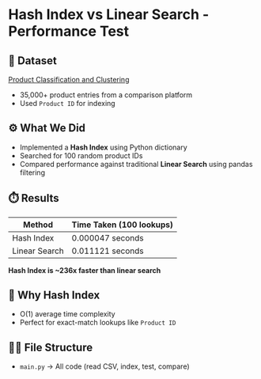 # Hash Index vs Linear Search - Performance Test

## 📁 Dataset
[Product Classification and Clustering](https://archive.ics.uci.edu/dataset/837/product+classification+and+clustering)

- 35,000+ product entries from a comparison platform
- Used `Product ID` for indexing

## ⚙️ What We Did
- Implemented a **Hash Index** using Python dictionary
- Searched for 100 random product IDs
- Compared performance against traditional **Linear Search** using pandas filtering

## ⏱️ Results

| Method         | Time Taken (100 lookups) |
|----------------|--------------------------|
| Hash Index     | 0.000047 seconds         |
| Linear Search  | 0.011121 seconds         |

**Hash Index is ~236x faster than linear search**

## 🧠 Why Hash Index
- O(1) average time complexity
- Perfect for exact-match lookups like `Product ID`

## 👨‍💻 File Structure
- `main.py` → All code (read CSV, index, test, compare)

